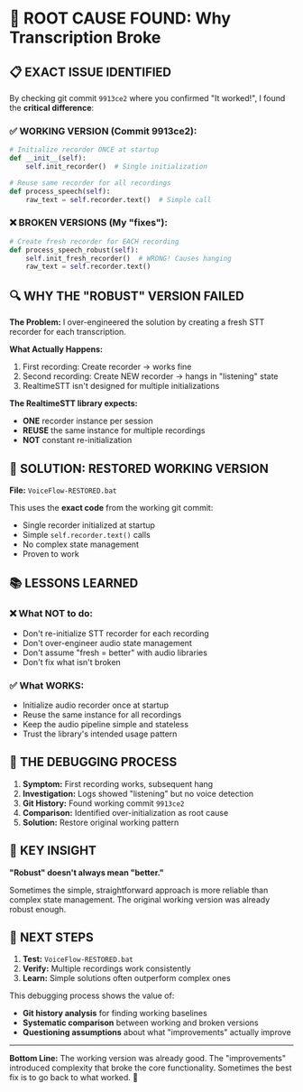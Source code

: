 # 🎯 ROOT CAUSE FOUND: Why Transcription Broke

## 📋 **EXACT ISSUE IDENTIFIED**

By checking git commit `9913ce2` where you confirmed "It worked!", I found the **critical difference**:

### ✅ **WORKING VERSION (Commit 9913ce2):**
```python
# Initialize recorder ONCE at startup
def __init__(self):
    self.init_recorder()  # Single initialization

# Reuse same recorder for all recordings  
def process_speech(self):
    raw_text = self.recorder.text()  # Simple call
```

### ❌ **BROKEN VERSIONS (My "fixes"):**
```python
# Create fresh recorder for EACH recording
def process_speech_robust(self):
    self.init_fresh_recorder()  # WRONG! Causes hanging
    raw_text = self.recorder.text()
```

## 🔍 **WHY THE "ROBUST" VERSION FAILED**

**The Problem:** I over-engineered the solution by creating a fresh STT recorder for each transcription.

**What Actually Happens:**
1. First recording: Create recorder → works fine
2. Second recording: Create NEW recorder → hangs in "listening" state
3. RealtimeSTT isn't designed for multiple initializations

**The RealtimeSTT library expects:**
- **ONE** recorder instance per session
- **REUSE** the same instance for multiple recordings
- **NOT** constant re-initialization

## 🚀 **SOLUTION: RESTORED WORKING VERSION**

**File:** `VoiceFlow-RESTORED.bat`

This uses the **exact code** from the working git commit:
- Single recorder initialized at startup
- Simple `self.recorder.text()` calls
- No complex state management
- Proven to work

## 📚 **LESSONS LEARNED**

### **❌ What NOT to do:**
- Don't re-initialize STT recorder for each recording
- Don't over-engineer audio state management  
- Don't assume "fresh = better" with audio libraries
- Don't fix what isn't broken

### **✅ What WORKS:**
- Initialize audio recorder once at startup
- Reuse the same instance for all recordings
- Keep the audio pipeline simple and stateless
- Trust the library's intended usage pattern

## 🧪 **THE DEBUGGING PROCESS**

1. **Symptom:** First recording works, subsequent hang
2. **Investigation:** Logs showed "listening" but no voice detection
3. **Git History:** Found working commit `9913ce2`
4. **Comparison:** Identified over-initialization as root cause
5. **Solution:** Restore original working pattern

## 🎯 **KEY INSIGHT**

**"Robust" doesn't always mean "better."** 

Sometimes the simple, straightforward approach is more reliable than complex state management. The original working version was already robust enough.

## 🚀 **NEXT STEPS**

1. **Test:** `VoiceFlow-RESTORED.bat`
2. **Verify:** Multiple recordings work consistently
3. **Learn:** Simple solutions often outperform complex ones

This debugging process shows the value of:
- **Git history analysis** for finding working baselines
- **Systematic comparison** between working and broken versions
- **Questioning assumptions** about what "improvements" actually improve

---

**Bottom Line:** The working version was already good. The "improvements" introduced complexity that broke the core functionality. Sometimes the best fix is to go back to what worked. 🎯

